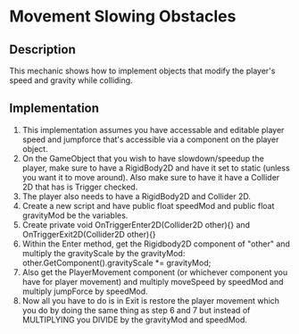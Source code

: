 # Movement Slowing Obstacles
## Description
This mechanic shows how to implement objects that modify the player's speed and gravity while colliding.

## Implementation
1. This implementation assumes you have accessable and editable player speed and jumpforce that's accessible via a component on the player object.
2. On the GameObject that you wish to have slowdown/speedup the player, make sure to have a RigidBody2D and have it set to static (unless you want it to move around). Also make sure to have it have a Collider 2D that has is Trigger checked.
3. The player also needs to have a RigidBody2D and Collider 2D.
4. Create a new script and have public float speedMod and public float gravityMod be the variables.
5. Create private void OnTriggerEnter2D(Collider2D other){} and OnTriggerExit2D(Collider2D other){}
6. Within the Enter method, get the Rigidbody2D component of "other" and multiply the gravityScale by the gravityMod:
other.GetComponent<Rigidbody2D>().gravityScale *= gravityMod;
7. Also get the PlayerMovement component (or whichever component you have for player movement) and multiply moveSpeed by speedMod and multiply jumpForce by speedMod.
8. Now all you have to do is in Exit is restore the player movement which you do by doing the same thing as step 6 and 7 but instead of MULTIPLYING you DIVIDE by the gravityMod and speedMod.
